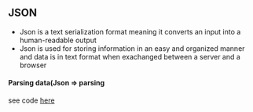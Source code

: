 ## JSON 
- Json is a text serialization format meaning it converts an input into a human-readable output
- Json is used for storing information in an easy and organized manner and data is in text format when exachanged between a server and a browser

#### Parsing data(Json => parsing

see code [here](https://github.com/kihuni/JsonWithPython/blob/main/json_python.py)
